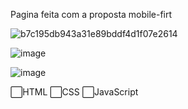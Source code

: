 Pagina feita com a proposta mobile-firt





![b7c195db943a31e89bddf4d1f07e2614](https://user-images.githubusercontent.com/103138394/225783379-fcdbd08a-094f-48aa-bf12-1da0a1736eb8.gif)





![image](https://user-images.githubusercontent.com/103138394/225783423-b7404c16-8b4d-4221-8875-71c3cf763881.png)







![image](https://user-images.githubusercontent.com/103138394/225783474-9ee9c008-0e83-41d7-b1f0-e06be9fc465e.png)






⬜HTML
⬜CSS
⬜JavaScript
